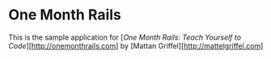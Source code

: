 # One Month Rails

This is the sample application for 
[*One Month Rails: Teach Yourself to Code*][http://onemonthrails.com]
by
[Mattan Griffel][http://mattelgriffel.com]